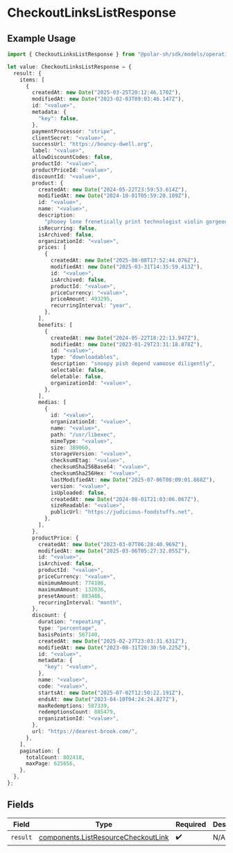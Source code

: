 # CheckoutLinksListResponse

## Example Usage

```typescript
import { CheckoutLinksListResponse } from "@polar-sh/sdk/models/operations/checkoutlinkslist.js";

let value: CheckoutLinksListResponse = {
  result: {
    items: [
      {
        createdAt: new Date("2025-03-25T20:12:46.170Z"),
        modifiedAt: new Date("2023-02-03T09:03:46.147Z"),
        id: "<value>",
        metadata: {
          "key": false,
        },
        paymentProcessor: "stripe",
        clientSecret: "<value>",
        successUrl: "https://bouncy-dwell.org",
        label: "<value>",
        allowDiscountCodes: false,
        productId: "<value>",
        productPriceId: "<value>",
        discountId: "<value>",
        product: {
          createdAt: new Date("2024-05-22T23:59:53.614Z"),
          modifiedAt: new Date("2024-10-01T05:59:20.109Z"),
          id: "<value>",
          name: "<value>",
          description:
            "phooey lone frenetically print technologist violin gorgeous if weep",
          isRecurring: false,
          isArchived: false,
          organizationId: "<value>",
          prices: [
            {
              createdAt: new Date("2025-08-08T17:52:44.076Z"),
              modifiedAt: new Date("2025-03-31T14:35:59.413Z"),
              id: "<value>",
              isArchived: false,
              productId: "<value>",
              priceCurrency: "<value>",
              priceAmount: 493295,
              recurringInterval: "year",
            },
          ],
          benefits: [
            {
              createdAt: new Date("2024-05-22T18:22:13.947Z"),
              modifiedAt: new Date("2023-01-29T23:31:18.878Z"),
              id: "<value>",
              type: "downloadables",
              description: "snoopy pish depend vamoose diligently",
              selectable: false,
              deletable: false,
              organizationId: "<value>",
            },
          ],
          medias: [
            {
              id: "<value>",
              organizationId: "<value>",
              name: "<value>",
              path: "/usr/libexec",
              mimeType: "<value>",
              size: 389060,
              storageVersion: "<value>",
              checksumEtag: "<value>",
              checksumSha256Base64: "<value>",
              checksumSha256Hex: "<value>",
              lastModifiedAt: new Date("2025-07-06T08:09:01.868Z"),
              version: "<value>",
              isUploaded: false,
              createdAt: new Date("2024-08-01T21:03:06.067Z"),
              sizeReadable: "<value>",
              publicUrl: "https://judicious-foodstuffs.net",
            },
          ],
        },
        productPrice: {
          createdAt: new Date("2023-03-07T06:28:40.969Z"),
          modifiedAt: new Date("2025-03-06T05:27:32.055Z"),
          id: "<value>",
          isArchived: false,
          productId: "<value>",
          priceCurrency: "<value>",
          minimumAmount: 774186,
          maximumAmount: 132036,
          presetAmount: 883486,
          recurringInterval: "month",
        },
        discount: {
          duration: "repeating",
          type: "percentage",
          basisPoints: 567140,
          createdAt: new Date("2025-02-27T23:03:31.631Z"),
          modifiedAt: new Date("2023-08-31T20:30:50.225Z"),
          id: "<value>",
          metadata: {
            "key": "<value>",
          },
          name: "<value>",
          code: "<value>",
          startsAt: new Date("2025-07-02T12:50:22.191Z"),
          endsAt: new Date("2023-04-10T04:24:24.827Z"),
          maxRedemptions: 587339,
          redemptionsCount: 885479,
          organizationId: "<value>",
        },
        url: "https://dearest-brook.com/",
      },
    ],
    pagination: {
      totalCount: 802418,
      maxPage: 625656,
    },
  },
};
```

## Fields

| Field                                                                                      | Type                                                                                       | Required                                                                                   | Description                                                                                |
| ------------------------------------------------------------------------------------------ | ------------------------------------------------------------------------------------------ | ------------------------------------------------------------------------------------------ | ------------------------------------------------------------------------------------------ |
| `result`                                                                                   | [components.ListResourceCheckoutLink](../../models/components/listresourcecheckoutlink.md) | :heavy_check_mark:                                                                         | N/A                                                                                        |
